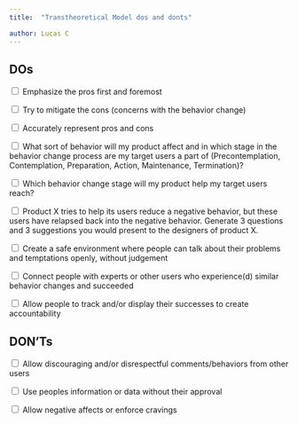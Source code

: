 ```yaml
---
title:  "Transtheoretical Model dos and donts"

author: Lucas C
---
```


## DOs
<input type="checkbox"> Emphasize the pros first and foremost

<input type="checkbox"> Try to mitigate the cons (concerns with the behavior change)

<input type="checkbox"> Accurately represent pros and cons

<input type="checkbox"> What sort of behavior will my product affect and in which stage in the behavior change process are my target users a part of (Precontemplation, Contemplation, Preparation, Action, Maintenance, Termination)?

<input type="checkbox"> Which behavior change stage will my product help my target users reach?

<input type="checkbox"> Product X tries to help its users reduce a negative behavior, but these users have relapsed back into the negative behavior. Generate 3 questions and 3 suggestions you would present to the designers of product X.

<input type="checkbox"> Create a safe environment where people can talk about their problems and temptations openly, without judgement

<input type="checkbox"> Connect people with experts or other users who experience(d) similar behavior changes and succeeded

<input type="checkbox"> Allow people to track and/or display their successes to create accountability

## DON’Ts

<input type="checkbox"> Allow discouraging and/or disrespectful comments/behaviors from other users

<input type="checkbox"> Use peoples information or data without their approval

<input type="checkbox"> Allow negative affects or enforce cravings
